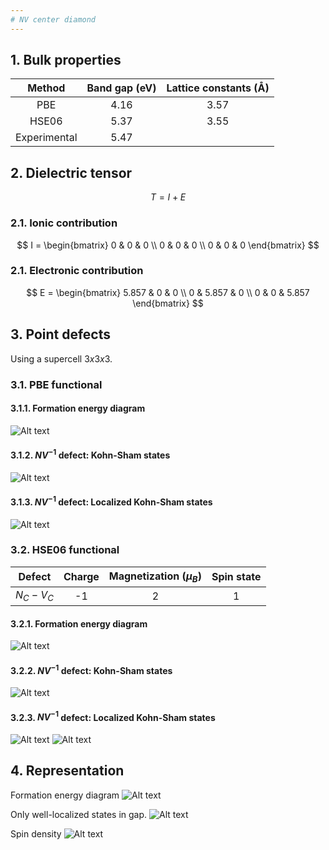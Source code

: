 ```yaml
---
# NV center diamond
---
```


## 1. Bulk properties
| Method        | Band gap (eV) | Lattice constants (Å) |
| :-------------: |:-------------:|:---------------------:|
| PBE           | 4.16          |     3.57              |
| HSE06         | 5.37          |     3.55              | 
| Experimental  | 5.47          |                   |

## 2. Dielectric tensor
$$
T = I + E
$$
### 2.1. Ionic contribution
$$
I =
\begin{bmatrix}
0 & 0 & 0 \\
0 & 0 & 0 \\
0 & 0 & 0
\end{bmatrix}
$$
### 2.1. Electronic contribution
$$
E =
\begin{bmatrix}
5.857 & 0 & 0 \\
0 & 5.857 & 0 \\
0 & 0 & 5.857
\end{bmatrix}
$$

## 3. Point defects
Using a supercell $3x3x3$.
### 3.1. PBE functional
#### 3.1.1. Formation energy diagram
![Alt text](https://github.com/JosephPVera/NV-center-Diamond/blob/main/Point-defects/PBE/formation-energy/energy_A-1.png)

#### 3.1.2. $NV^{-1}$ defect: Kohn-Sham states
![Alt text](https://github.com/JosephPVera/NV-center-Diamond/blob/main/Point-defects/PBE/N_C-V_C_-1/band_index/kohn-sham-states.png)

#### 3.1.3. $NV^{-1}$ defect: Localized Kohn-Sham states
![Alt text](https://github.com/JosephPVera/NV-center-Diamond/blob/main/Point-defects/PBE/N_C-V_C_-1/band_index/Spin_down-kpoint_1.png)

### 3.2. HSE06 functional
| Defect     | Charge | Magnetization ($\mu_{B}$) | Spin state |
| :--------: |:------:|:-------------------------:| :---------:|
| $N_C-V_C$  | -1     |        2                  |     1      |
#### 3.2.1. Formation energy diagram
![Alt text](https://github.com/JosephPVera/NV-center-Diamond/blob/main/Point-defects/HSE06/formation-energy/energy_A-1.png)

#### 3.2.2. $NV^{-1}$ defect: Kohn-Sham states
![Alt text](https://github.com/JosephPVera/NV-center-Diamond/blob/main/Point-defects/HSE06/N_C-V_C_-1/band_index/kohn-sham-states.png)

#### 3.2.3. $NV^{-1}$ defect: Localized Kohn-Sham states
![Alt text](https://github.com/JosephPVera/NV-center-in-Diamond/blob/main/Point-defects/HSE06/N_C-V_C_-1/band_index/Spin_up-kpoint_1.png)
![Alt text](https://github.com/JosephPVera/NV-center-Diamond/blob/main/Point-defects/HSE06/N_C-V_C_-1/band_index/Spin_down-kpoint_1.png)

## 4. Representation
Formation energy diagram
![Alt text](https://github.com/JosephPVera/NV-center-in-Diamond/blob/main/Point-defects/formation-energy-diagram/formation-energy-diagram-NV-diamond.png)

Only well-localized states in gap.
![Alt text](https://github.com/JosephPVera/NV-center-in-Diamond/blob/main/Point-defects/HSE06/N_C-V_C_-1/kohn-sham-states-deg-1.png)

Spin density
![Alt text](https://github.com/JosephPVera/NV-center-in-Diamond/blob/main/Point-defects/HSE06/N_C-V_C_-1/diamond.png)
